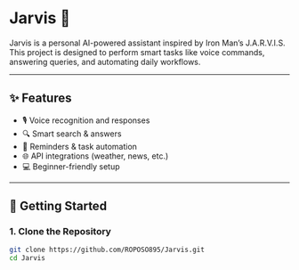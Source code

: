 # Jarvis 🤖

Jarvis is a personal AI-powered assistant inspired by Iron Man’s J.A.R.V.I.S.  
This project is designed to perform smart tasks like voice commands, answering queries, and automating daily workflows.

---

## ✨ Features
- 🎙️ Voice recognition and responses  
- 🔍 Smart search & answers  
- 📅 Reminders & task automation  
- 🌐 API integrations (weather, news, etc.)  
- 💻 Beginner-friendly setup  

---

## 🚀 Getting Started

### 1. Clone the Repository
```bash
git clone https://github.com/ROPOSO895/Jarvis.git
cd Jarvis
